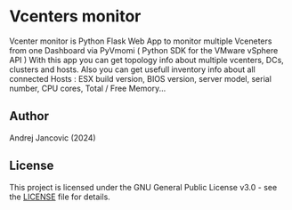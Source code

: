 # Vcenters monitor

Vcenter monitor is Python Flask Web App to monitor multiple Vceneters from one Dashboard via PyVmomi ( Python SDK for the VMware vSphere API )
With this app you can get topology info about multiple vcenters, DCs, clusters and hosts. 
Also you can get usefull inventory info about all connected Hosts : ESX build version, BIOS version, server model, serial number, CPU cores, Total / Free Memory...



## Author
Andrej Jancovic  (2024)

## License

This project is licensed under the GNU General Public License v3.0 - see the [LICENSE](LICENSE) file for details.

